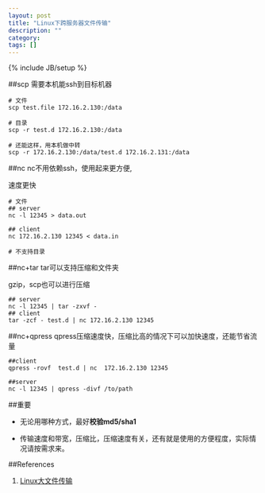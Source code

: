 ```yaml
---
layout: post
title: "Linux下跨服务器文件传输"
description: ""
category: 
tags: []
---
```

{% include JB/setup %}



##scp
需要本机能ssh到目标机器


	# 文件
	scp test.file 172.16.2.130:/data
	 
	# 目录
	scp -r test.d 172.16.2.130:/data
	 
	# 还能这样，用本机做中转
	scp -r 172.16.2.130:/data/test.d 172.16.2.131:/data
 
##nc
nc不用依赖ssh，使用起来更方便,

速度更快

	# 文件
	## server
	nc -l 12345 > data.out
	 
	## client
	nc 172.16.2.130 12345 < data.in
 
	# 不支持目录
 
##nc+tar
tar可以支持压缩和文件夹

gzip，scp也可以进行压缩

	## server
	nc -l 12345 | tar -zxvf -
	## client
	tar -zcf - test.d | nc 172.16.2.130 12345
 
##nc+qpress
qpress压缩速度快，压缩比高的情况下可以加快速度，还能节省流量

	##client
	qpress -rovf  test.d | nc  172.16.2.130 12345
	 
	##server
	nc -l 12345 | qpress -divf /to/path

 
##重要

+ 无论用哪种方式，最好**校验md5/sha1** 

+ 传输速度和带宽，压缩比，压缩速度有关，还有就是使用的方便程度，实际情况请按需求来。

##References
1. [Linux大文件传输](http://www.yankay.com/linux%E5%A4%A7%E6%96%87%E4%BB%B6%E4%BC%A0%E8%BE%93/)

